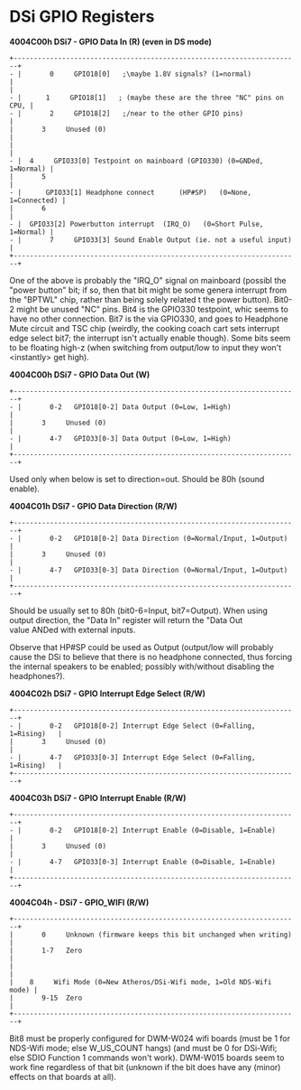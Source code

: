 # DSi GPIO Registers


**4004C00h DSi7 - GPIO Data In (R) (even in DS mode)**

```
+-----------------------------------------------------------------------+
- |       0     GPIO18[0]   ;\maybe 1.8V signals? (1=normal)              
|                                                                       |
- |      1     GPIO18[1]   ; (maybe these are the three "NC" pins on CPU, |
- |       2     GPIO18[2]   ;/near to the other GPIO pins)                |
|       3     Unused (0)                                                |
|                                                                       |
- |  4     GPIO33[0] Testpoint on mainboard (GPIO330) (0=GNDed, 1=Normal) |
|       5                                                               |
- |      GPIO33[1] Headphone connect      (HP#SP)   (0=None, 1=Connected) |
|       6                                                               |
- |  GPIO33[2] Powerbutton interrupt  (IRQ_O)   (0=Short Pulse, 1=Normal) |
- |       7     GPIO33[3] Sound Enable Output (ie. not a useful input)    |
+-----------------------------------------------------------------------+
```

One of the above is probably the \"IRQ_O\" signal on mainboard (possibl
the \"power button\" bit; if so, then that bit might be some genera
interrupt from the \"BPTWL\" chip, rather than being solely related t
the power button).
Bit0-2 might be unused \"NC\" pins. Bit4 is the GPIO330 testpoint, whic
seems to have no other connection. Bit7 is the via GPIO330, and goes to
Headphone Mute circuit and TSC chip (weirdly, the cooking coach cart
sets interrupt edge select bit7; the interrupt isn\'t actually enable
though).
Some bits seem to be floating high-z (when switching from output/low to
input they won\'t \<instantly\> get high).

**4004C00h DSi7 - GPIO Data Out (W)**

```
+-----------------------------------------------------------------------+
- |       0-2   GPIO18[0-2] Data Output (0=Low, 1=High)                   |
|       3     Unused (0)                                                |
- |       4-7   GPIO33[0-3] Data Output (0=Low, 1=High)                   |
+-----------------------------------------------------------------------+
```

Used only when below is set to direction=out. Should be 80h (sound
enable).

**4004C01h DSi7 - GPIO Data Direction (R/W)**

```
+-----------------------------------------------------------------------+
- |       0-2   GPIO18[0-2] Data Direction (0=Normal/Input, 1=Output)     |
|       3     Unused (0)                                                |
- |       4-7   GPIO33[0-3] Data Direction (0=Normal/Input, 1=Output)     |
+-----------------------------------------------------------------------+
```

Should be usually set to 80h (bit0-6=Input, bit7=Output). When using
output direction, the \"Data In\" register will return the \"Data Out\
value ANDed with external inputs.

Observe that HP#SP could be used as Output (output/low will probably
cause the DSi to believe that there is no headphone connected, thus
forcing the internal speakers to be enabled; possibly with/without
disabling the headphones?).

**4004C02h DSi7 - GPIO Interrupt Edge Select (R/W)**

```
+-----------------------------------------------------------------------+
- |       0-2   GPIO18[0-2] Interrupt Edge Select (0=Falling, 1=Rising)   |
|       3     Unused (0)                                                |
- |       4-7   GPIO33[0-3] Interrupt Edge Select (0=Falling, 1=Rising)   |
+-----------------------------------------------------------------------+
```


**4004C03h DSi7 - GPIO Interrupt Enable (R/W)**

```
+-----------------------------------------------------------------------+
- |       0-2   GPIO18[0-2] Interrupt Enable (0=Disable, 1=Enable)        |
|       3     Unused (0)                                                |
- |       4-7   GPIO33[0-3] Interrupt Enable (0=Disable, 1=Enable)        |
+-----------------------------------------------------------------------+
```


**4004C04h - DSi7 - GPIO_WIFI (R/W)**

```
+-----------------------------------------------------------------------+
|       0     Unknown (firmware keeps this bit unchanged when writing)  |
|       1-7   Zero                                                      |
|                                                                       |
|    8     Wifi Mode (0=New Atheros/DSi-Wifi mode, 1=Old NDS-Wifi mode) |
|       9-15  Zero                                                      |
+-----------------------------------------------------------------------+
```

Bit8 must be properly configured for DWM-W024 wifi boards (must be 1 for
NDS-Wifi mode; else W_US_COUNT hangs) (and must be 0 for DSi-Wifi; else
SDIO Function 1 commands won\'t work).
DWM-W015 boards seem to work fine regardless of that bit (unknown if the
bit does have any (minor) effects on that boards at all).



